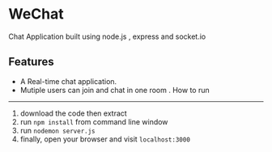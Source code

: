 WeChat
===
 
Chat Application built using node.js , express and socket.io

Features
---
* A Real-time chat application.
* Mutiple users can join and chat in one room .
How to run
---
1. download the code then extract
2. run `npm install` from command line window
3. run `nodemon server.js` 
4. finally, open your browser and visit `localhost:3000`
